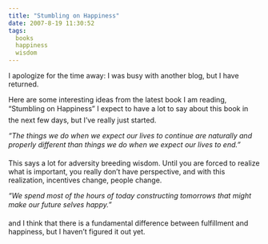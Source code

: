 ```yaml
---
title: "Stumbling on Happiness"
date: 2007-8-19 11:30:52
tags:
  books
  happiness
  wisdom
---
```



I apologize for the time away: I was busy with another blog, but I have returned.

Here are some interesting ideas from the latest book I am reading, “Stumbling on Happiness” I expect to have a lot to say about this book in the next few days, but I’ve really just started.

*“The things we do when we expect our lives to continue are naturally and properly different than things we do when we expect our lives to end.”*

This says a lot for adversity breeding wisdom. Until you are forced to realize what is important, you really don’t have perspective, and with this realization, incentives change, people change.

*“We spend most of the hours of today constructing tomorrows that might make our future selves happy.”*

and I think that there is a fundamental difference between fulfillment and happiness, but I haven’t figured it out yet.



